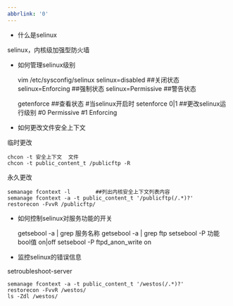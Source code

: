 ```yaml
---
abbrlink: '0'
---
```

* 什么是selinux

selinux，内核级加强型防火墙

*  如何管理selinux级别


    vim /etc/sysconfig/selinux
        selinux=disabled		##关闭状态
        selinux=Enforcing		##强制状态
        selinux=Permissive		##警告状态

    getenforce			##查看状态
    #当selinux开启时
    setenforce 0|1			##更改selinux运行级别
    #0 Permissive
    #1 Enforcing

* 如何更改文件安全上下文

 临时更改

    chcon -t 安全上下文	文件
    chcon -t public_content_t /publicftp -R

永久更改

    semanage fcontext -l		##列出内核安全上下文列表内容
    semanage fcontext -a -t public_content_t '/publicftp(/.*)?'
    restorecon -FvvR /publicftp/

* 如何控制selinux对服务功能的开关


    getsebool -a | grep 服务名称
    getsebool -a | grep ftp
    setsebool -P 功能bool值 on|off
    setsebool -P	ftpd_anon_write on

* 监控selinux的错误信息

setroubleshoot-server


    semanage fcontext -a -t public_content_t '/westos(/.*)?'
    restorecon -FvvR /westos/
    ls -Zdl /westos/

